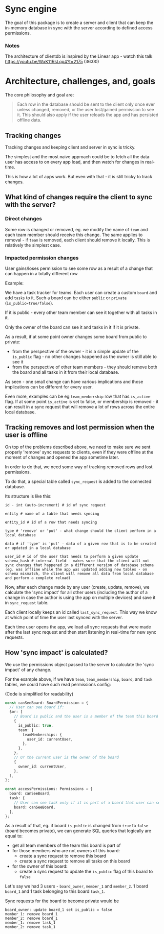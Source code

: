 # Sync engine

The goal of this package is to create a server and client that can keep the in-memory database in sync with the server according to defined access permissions.

### Notes

The architecture of clientdb is inspired by the Linear app - watch this talk https://youtu.be/WxK11RsLqp4?t=2175 (36:00)

# Architecture, challenges, and, goals

The core philosophy and goal are:

> Each row in the database should be sent to the client only once ever unless changed, removed, or the user lost/gained permission to see it. This should also apply if the user reloads the app and has persisted offline data.

## Tracking changes

Tracking changes and keeping client and server in sync is tricky.

The simplest and the most naive approach could be to fetch all the data user has access to on every app load, and then watch for changes in real-time.

This is how a lot of apps work. But even with that - it is still tricky to track changes.

## What kind of changes require the client to sync with the server?

### Direct changes

Some row is changed or removed, eg. we modify the name of `team` and each team member should receive this change. The same applies to removal - if `team` is removed, each client should remove it locally. This is relatively the simplest case.

### Impacted permission changes

User gains/loses permission to see some row as a result of a change that can happen in a totally different row.

Example:

We have a task tracker for teams. Each user can create a custom `board` and add `tasks` to it. Such a board can be either `public` or `private` (`is_public=true/false`).

If it is public - every other team member can see it together with all tasks in it.

Only the owner of the board can see it and tasks in it if it is private.

As a result, if at some point owner changes some board from public to private:

- from the perspective of the owner - it is a simple update of the `is_public` flag - no other changes happened as the owner is still able to see it
- from the perspective of other team members - they should remove both the board and all tasks in it from their local database.

As seen - one small change can have various implications and those implications can be different for every user.

Even more, examples can be eg `team_membership` row that has `is_active` flag. If at some point `is_active` is set to false, or membership is removed - it can result in a sync request that will remove a lot of rows across the entire local database.

## Tracking removes and lost permission when the user is offline

On top of the problems described above, we need to make sure we sent properly 'remove' sync requests to clients, even if they were offline at the moment of changes and opened the app sometime later.

In order to do that, we need some way of tracking removed rows and lost permissions.

To do that, a special table called `sync_request` is added to the connected database.

Its structure is like this:

```
id - int (auto-increment) # id of sync request

entity # name of a table that needs syncing

entity_id # id of a row that needs syncing

type # 'remove' or 'put' - what change should the client perform in a local database

data # if 'type' is 'put' - data of a given row that is to be created or updated in a local database

user_id # id of the user that needs to perform a given update
schema_hash # internal field - makes sure that the client will not sync changes that happened in a different version of database schema (eg. was offline while the app was updated adding new tables - on schema mismatch, the client will remove all data from local database and perform a complete reload)
```

Now, after each change made by any user (create, update, remove), we calculate the 'sync impact' for all other users (including the author of a change in case the author is using the app on multiple devices) and save it in `sync_request` table.

Each client locally keeps an id called `last_sync_request`. This way we know at which point of time the user last synced with the server.

Each time user opens the app, we load all sync requests that were made after the last sync request and then start listening in real-time for new sync requests.

## How 'sync impact' is calculated?

We use the permissions object passed to the server to calculate the 'sync impact' of any change.

For the example above, if we have `team`, `team_membership`, `board`, and `task` tables, we could have such read permissions config:

(Code is simplified for readability)

```ts
const canSeeBoard: BoardPermission = {
  // User can see board if:
  $or: [
    // Board is public and the user is a member of the team this board is part of
    {
      is_public: true,
      team: {
        teamMemberships: {
          user_id: currentUser,
        },
      },
    },
    // Or the current user is the owner of the board
    {
      owner_id: currentUser,
    },
  ],
};

const accessPermissions: Permissions = {
  board: canSeeBoard,
  task: {
    // User can see task only if it is part of a board that user can see
    board: canSeeBoard,
  },
};
```

As a result of that, eg. if board `is_public` is changed from `true` to `false` (board becomes private), we can generate SQL queries that logically are equal to:

- get all team members of the team this board is part of
- for those members who are not owners of this board:
  - create a sync request to remove this board
  - create a sync request to remove all tasks on this board
- for the owner of this board:
  - create a sync request to update the `is_public` flag of this board to `false`

Let's say we had 3 users - `board_owner`, `member_1` and `member_2`. 1 board `board_1` and 1 task belonging to this board `task_1`.

Sync requests for the board to become private would be

```
board_owner: update board_1 set is_public = false
member_1: remove board_1
member_2: remove board_1
member_1: remove task_1
member_2: remove task_1
```
